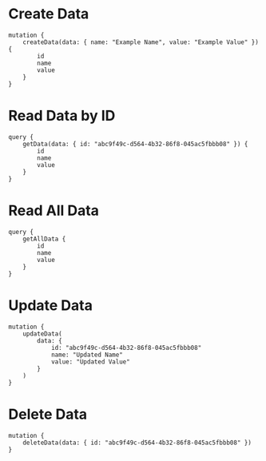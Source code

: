 # Create Data

```gql
mutation {
    createData(data: { name: "Example Name", value: "Example Value" }) {
        id
        name
        value
    }
}
```

# Read Data by ID

```gql
query {
    getData(data: { id: "abc9f49c-d564-4b32-86f8-045ac5fbbb08" }) {
        id
        name
        value
    }
}
```

# Read All Data

```gql
query {
    getAllData {
        id
        name
        value
    }
}
```

# Update Data

```gql
mutation {
    updateData(
        data: {
            id: "abc9f49c-d564-4b32-86f8-045ac5fbbb08"
            name: "Updated Name"
            value: "Updated Value"
        }
    )
}
```

# Delete Data

```gql
mutation {
    deleteData(data: { id: "abc9f49c-d564-4b32-86f8-045ac5fbbb08" })
}
```
